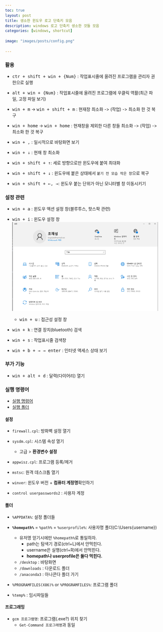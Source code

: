```yaml
---
toc: true
layout: post
title: 생소한 윈도우 로고 단축키 모음
description: windows 로고 단축키 생소한 것들 모음
categories: [windows, shortcut]

image: "images/posts/config.png"

---
```


### 활용
- <kbd>ctr + shift + win + {Num}</kbd> : 작업표시줄에 올려진 프로그램을 관리자 권한으로 실행
- <kbd>alt + win + {Num}</kbd> : 작업표시줄에 올려진 프로그램에 우클릭 역활(최근 파일, 고정 파일 보기)

- <kbd>win + m</kbd> -> <kbd>win + shift + m</kbd> : 현재창 최소화 -> (작업) -> 최소화 한 것 복구
- <kbd>win + home</kbd> -> <kbd>win + home</kbd> : 현재창을 제외한 다른 창들 최소화 -> (작업) -> 최소화 한 것 복구
- <kbd>win + ,</kbd> : 일시적으로 바탕화면 보기


- <kbd>win + ↓</kbd> : 현재 창 최소화
- <kbd>win + shift + ↑</kbd>: 세로 방향으로만 윈도우에 붙여 최대화
- <kbd>win + shift + ↓</kbd> : 윈도우에 붙은 상태에서 `붙기 전 모습 작은 창`으로 복구

- <kbd>win + shift + ←, →</kbd>: 윈도우 붙는 단위가 아닌 모니터별 창 이동시키기



### 설정 관련
- <kbd>win + a</kbd> : 윈도우 액션 설정 창(블루투스, 핫스팍 관련)

- <kbd>win + i</kbd> : 윈도우 설정 창
	![20220602155148](https://raw.githubusercontent.com/is2js/screenshots/main/20220602155148.png)
	- <kbd>win + u</kbd> : 접근성 설정 창


- <kbd>win + k</kbd> : 연결 장치(bluetooth) 검색

- <kbd>win + s</kbd> : 작업표시줄 검색창 

- <kbd>win + b + → → enter</kbd> : 인터넷 액세스 상태 보기

### 부가 기능

- <kbd>win + alt + d</kbd> : 달력(다이어리) 열기

### 실행 명령어
- [실행 명령어](https://ryuseunghyun.tistory.com/973)
- [실행 폴더](https://goaway007.tistory.com/entry/%EC%9C%88%EB%8F%84%EC%9A%B0-10-%EB%94%94%EB%A0%89%ED%86%A0%EB%A6%AC-%EA%B2%BD%EB%A1%9C-%EB%AA%85%EB%A0%B9%EC%96%B4%EC%99%80-%ED%95%B4%EB%8B%B9-%EC%9C%84%EC%B9%98-%EC%A0%95%EB%A6%AC-%EB%AA%A8%EC%9D%8C)

#### 설정
- `firewall.cpl`: 방화벽 설정 열기
- `sysdm.cpl`: 시스템 속성 열기
	- 고급 > **환경변수 설정**
- `appwisz.cpl`: 프로그램 등록/제거


- `mstsc`: 원격 데스크톱 열기
- `winver`: 윈도우 버전 + **컴퓨터 계정명**확인하기
- `control userpasswords2` : 사용자 계정


#### 폴더

- `%APPDATA%`: 설정 폴더들
- **`%homepath%`** = `%path%` =  `%userprofile%`: 사용자명 폴더(C:\Users\{username})
	- 유저명 얻기시에만 `%homepath%`로 통일하자.
		- path는 탐색기 경로(ctrl+L)에서 안먹힌다.
		- username은 실행(ctrl+R)에서 안먹힌다.
		- **homepath나 userprofile은 둘다 먹힌다.**
	- `/desktop` : 바탕화면 
	- `/downloads` : 다운로드 폴더
	- `/anaconda3` : 아나콘다 폴더 가기
- `%PROGRAMFILES(X86)%` or `%PROGRAMFILES%`: 프로그램 폴더

- `%temp%` : 임시파일들


#### 프로그래밍
- `gcm 프로그램명`: 프로그램(.exe?) 위치 찾기
	- `Get-Command 프로그래명`과 동일